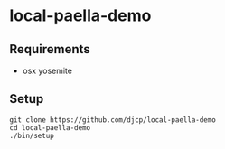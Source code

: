 # local-paella-demo

## Requirements

* osx yosemite

## Setup

    git clone https://github.com/djcp/local-paella-demo
    cd local-paella-demo
    ./bin/setup
